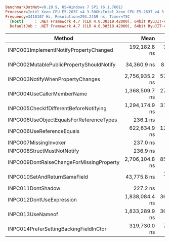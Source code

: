 ``` ini

BenchmarkDotNet=v0.10.9, OS=Windows 7 SP1 (6.1.7601)
Processor=Intel Xeon CPU E5-2637 v4 3.50GHzIntel Xeon CPU E5-2637 v4 3.50GHz, ProcessorCount=16
Frequency=3410107 Hz, Resolution=293.2459 ns, Timer=TSC
  [Host]     : .NET Framework 4.7 (CLR 4.0.30319.42000), 64bit RyuJIT-v4.7.2116.0
  DefaultJob : .NET Framework 4.7 (CLR 4.0.30319.42000), 64bit RyuJIT-v4.7.2116.0


```
 |                                   Method |           Mean |         Error |        StdDev |   Gen 0 | Allocated |
 |----------------------------------------- |---------------:|--------------:|--------------:|--------:|----------:|
 |   INPC001ImplementINotifyPropertyChanged |   192,182.8 ns |  3,838.493 ns |   5,626.41 ns |  2.6855 |   17456 B |
 | INPC002MutablePublicPropertyShouldNotify |    34,360.9 ns |    842.502 ns |   2,470.91 ns |  0.0610 |     720 B |
 |         INPC003NotifyWhenPropertyChanges | 2,756,935.2 ns | 57,471.554 ns | 169,456.17 ns |       - |   28522 B |
 |               INPC004UseCallerMemberName | 1,368,509.7 ns | 27,282.923 ns |  78,279.82 ns |       - |     544 B |
 |   INPC005CheckIfDifferentBeforeNotifying | 1,294,174.9 ns | 31,475.452 ns |  91,815.37 ns |       - |     448 B |
 |  INPC006UseObjectEqualsForReferenceTypes |       236.1 ns |      4.904 ns |      12.83 ns |  0.0696 |     440 B |
 |                INPC006UseReferenceEquals |   622,634.9 ns | 12,751.807 ns |  36,381.62 ns |       - |     448 B |
 |                    INPC007MissingInvoker |       237.0 ns |      5.680 ns |      16.48 ns |  0.0696 |     440 B |
 |               INPC008StructMustNotNotify |       236.9 ns |      6.440 ns |      18.89 ns |  0.0696 |     440 B |
 | INPC009DontRaiseChangeForMissingProperty | 2,706,104.8 ns | 85,773.581 ns | 251,559.06 ns | 27.3438 |  202754 B |
 |             INPC010SetAndReturnSameField |    43,775.8 ns |  1,007.977 ns |   2,956.22 ns |  0.5493 |    3616 B |
 |                        INPC011DontShadow |       227.2 ns |      4.523 ns |      12.46 ns |  0.0696 |     440 B |
 |                 INPC012DontUseExpression | 1,838,084.4 ns | 36,361.599 ns |  90,553.00 ns |       - |     880 B |
 |                         INPC013UseNameof | 1,833,289.9 ns | 36,425.745 ns |  99,098.93 ns |  3.9063 |   39584 B |
 |   INPC014PreferSettingBackingFieldInCtor |   319,730.0 ns |  7,748.412 ns |  22,724.75 ns |       - |     444 B |
